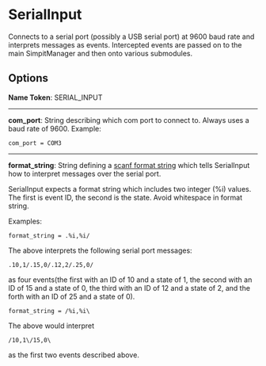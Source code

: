 SerialInput
===========
Connects to a serial port (possibly a USB serial port) at 9600 baud rate
and interprets messages as events.  Intercepted events are passed on to the
main SimpitManager and then onto various submodules.

Options
--------
**Name Token**: SERIAL_INPUT

******************************************

**com_port**: String describing which com port to connect to.
Always uses a baud rate of 9600.
Example:
```
com_port = COM3
```

******************************************

**format_string**: String defining a [scanf format string](http://www.cplusplus.com/reference/cstdio/scanf/) which tells SerialInput
how to interpret messages over the serial port.

SerialInput expects a format string which includes two integer (%i) values. The first is
event ID, the second is the state.
Avoid whitespace in format string.

Examples:
```
format_string = .%i,%i/
```
The above interprets the following serial port messages:
```
.10,1/.15,0/.12,2/.25,0/
```
as four events(the first with an ID of 10 and a state of 1, the second 
with an ID of 15 and a state of 0, the third with an ID of 12 and a state of 2,
and the forth with an ID of 25 and a state of 0).
  
  
```
format_string = /%i,%i\
```
The above would interpret
```
/10,1\/15,0\
```
as the first two events described above.
